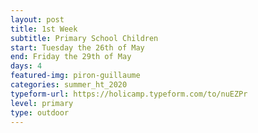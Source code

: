 ```yaml
---
layout: post
title: 1st Week
subtitle: Primary School Children
start: Tuesday the 26th of May
end: Friday the 29th of May
days: 4
featured-img: piron-guillaume
categories: summer_ht_2020
typeform-url: https://holicamp.typeform.com/to/nuEZPr
level: primary
type: outdoor
---
```

